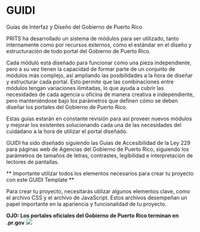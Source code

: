 # GUIDI
Guías de Interfaz y Diseño del Gobierno de Puerto Rico

PRITS ha desarrollado un sistema de módulos para ser utilizado, tanto internamente como por recursos externos, como el estándar en el diseño y estructuración de todo portal del Gobierno de Puerto Rico.

Cada módulo está diseñado para funcionar como una pieza independiente, pero a su vez tienen la capacidad de formar parte de un conjunto de módulos más complejo, así ampliando las posibilidades a la hora de diseñar y estructurar cada portal. Esto permite que las combinaciones entre módulos tengan variaciones ilimitadas, lo que ayuda a cubrir las necesidades de cada agencia u oficina de manera creativa e independiente, pero manteniéndose bajo los parámetros que definen cómo se deben diseñar los portales del Gobierno de Puerto Rico.

Estas guías estarán en constante revisión para así proveer nuevos módulos y mejorar los existentes solucionando cada una de las necesidades del cuidadano a la hora de utilizar el portal diseñado.

GUIDI ha sido diseñado siguiendo las Guías de Accesibilidad de la Ley 229 para páginas web de Agencias del Gobierno de Puerto Rico, siguiendo los parámetros de tamaños de letras, contrastes, legibilidad e interpretación de lectores de pantallas.

** Importante utilizar todos los elementos necesarios para crear tu proyecto con este GUIDI Template **

Para crear tu proyecto, necesitarás utilizar algunos elementos clave, como el archivo CSS y el archivo de JavaScript. Estos archivos desempeñan un papel importante en la apariencia y funcionalidad de tu proyecto.

<b>OJO: Los portales oficiales del Gobierno de Puerto Rico terminan en .pr.gov</b>
<img src="https://assets-global.website-files.com/606ce22566af383df2754cf8/62d858220c169731a61c22e8_GUIDI-Mockup.png" border="0">
